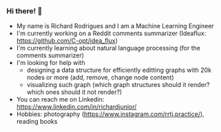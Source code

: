 ### Hi there! 👋 
- My name is Richard Rodrigues and I am a Machine Learning Engineer
- I'm currently working on a Reddit comments summarizer (Ideaflux: https://github.com/C-opt/idea_flux)
- I'm currently learning about natural language processing (for the comments summarizer)
- I'm looking for help with 
  - designing a data structure for efficiently editting graphs with 20k nodes or more (add, remove, change node content)
  - visualizing such graph (which graph structures should it render? which ones should it not render?) 
- You can reach me on Linkedin: https://www.linkedin.com/in/richardjunior/
- Hobbies: photography (https://www.instagram.com/rrtj.practice/), reading books

<!--
**C-opt/C-opt** is a ✨ _special_ ✨ repository because its `README.md` (this file) appears on your GitHub profile.

Here are some ideas to get you started:

- 🔭 I’m currently working on ...
- 🌱 I’m currently learning ...
- 👯 I’m looking to collaborate on ...
- 🤔 I’m looking for help with ...
- 💬 Ask me about ...
- 📫 How to reach me: ...
- 😄 Pronouns: ...
- ⚡ Fun fact: ...
-->

